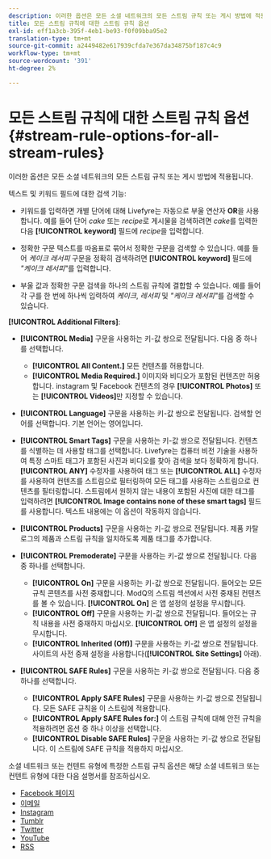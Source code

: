 ```yaml
---
description: 이러한 옵션은 모든 소셜 네트워크의 모든 스트림 규칙 또는 게시 방법에 적용됩니다.
title: 모든 스트림 규칙에 대한 스트림 규칙 옵션
exl-id: eff1a3cb-395f-4eb1-be93-f0f09bba95e2
translation-type: tm+mt
source-git-commit: a2449482e617939cfda7e367da34875bf187c4c9
workflow-type: tm+mt
source-wordcount: '391'
ht-degree: 2%

---
```


# 모든 스트림 규칙에 대한 스트림 규칙 옵션{#stream-rule-options-for-all-stream-rules}

이러한 옵션은 모든 소셜 네트워크의 모든 스트림 규칙 또는 게시 방법에 적용됩니다.

텍스트 및 키워드 필드에 대한 검색 기능:

* 키워드를 입력하면 개별 단어에 대해 Livefyre는 자동으로 부울 연산자 **OR**&#x200B;을 사용합니다. 예를 들어 단어 *cake* 또는 *recipe*&#x200B;로 게시물을 검색하려면 *cake*&#x200B;를 입력한 다음 **[!UICONTROL keyword]** 필드에 *recipe*&#x200B;을 입력합니다.

* 정확한 구문 텍스트를 따옴표로 묶어서 정확한 구문을 검색할 수 있습니다. 예를 들어 *케이크 레서피* 구문을 정확히 검색하려면 **[!UICONTROL keyword]** 필드에 *&quot;케이크 레서피&quot;*&#x200B;를 입력합니다.

* 부울 값과 정확한 구문 검색을 하나의 스트림 규칙에 결합할 수 있습니다. 예를 들어 각 구를 한 번에 하나씩 입력하여 *케이크*, *레서피* 및 *&quot;케이크 레서피&quot;*&#x200B;를 검색할 수 있습니다.

**[!UICONTROL Additional Filters]**:

* **[!UICONTROL Media]** 구문을 사용하는 키-값 쌍으로 전달됩니다. 다음 중 하나를 선택합니다.

   * **[!UICONTROL All Content.]** 모든 컨텐츠를 허용합니다.
   * **[!UICONTROL Media Required.]** 이미지와 비디오가 포함된 컨텐츠만 허용합니다. instagram 및 Facebook 컨텐츠의 경우 **[!UICONTROL Photos]** 또는 **[!UICONTROL Videos]**&#x200B;만 지정할 수 있습니다.

* **[!UICONTROL Language]** 구문을 사용하는 키-값 쌍으로 전달됩니다. 검색할 언어를 선택합니다. 기본 언어는 영어입니다.
* **[!UICONTROL Smart Tags]** 구문을 사용하는 키-값 쌍으로 전달됩니다. 컨텐츠를 식별하는 데 사용할 태그를 선택합니다. Livefyre는 컴퓨터 비전 기술을 사용하여 특정 스마트 태그가 포함된 사진과 비디오를 찾아 검색을 보다 정확하게 합니다. **[!UICONTROL ANY]** 수정자를 사용하여 태그 또는 **[!UICONTROL ALL]** 수정자를 사용하여 컨텐츠를 스트림으로 필터링하여 모든 태그를 사용하는 스트림으로 컨텐츠를 필터링합니다. 스트림에서 원하지 않는 내용이 포함된 사진에 대한 태그를 입력하려면 **[!UICONTROL Image contains none of these smart tags]** 필드를 사용합니다. 텍스트 내용에는 이 옵션이 작동하지 않습니다.

* **[!UICONTROL Products]** 구문을 사용하는 키-값 쌍으로 전달됩니다. 제품 카탈로그의 제품과 스트림 규칙을 일치하도록 제품 태그를 추가합니다.
* **[!UICONTROL Premoderate]** 구문을 사용하는 키-값 쌍으로 전달됩니다. 다음 중 하나를 선택합니다.

   * **[!UICONTROL On]** 구문을 사용하는 키-값 쌍으로 전달됩니다. 들어오는 모든 규칙 콘텐츠를 사전 중재합니다. ModQ의 스트림 섹션에서 사전 중재된 컨텐츠를 볼 수 있습니다. **[!UICONTROL On]** 은 앱 설정의 설정을 무시합니다.
   * **[!UICONTROL Off]** 구문을 사용하는 키-값 쌍으로 전달됩니다. 들어오는 규칙 내용을 사전 중재하지 마십시오. **[!UICONTROL Off]** 은 앱 설정의 설정을 무시합니다.
   * **[!UICONTROL Inherited (Off)]** 구문을 사용하는 키-값 쌍으로 전달됩니다. 사이트의 사전 중재 설정을 사용합니다(**[!UICONTROL Site Settings]** 아래).

* **[!UICONTROL SAFE Rules]** 구문을 사용하는 키-값 쌍으로 전달됩니다. 다음 중 하나를 선택합니다.
   * **[!UICONTROL Apply SAFE Rules]** 구문을 사용하는 키-값 쌍으로 전달됩니다. 모든 SAFE 규칙을 이 스트림에 적용합니다.
   * **[!UICONTROL Apply SAFE Rules for:]** 이 스트림 규칙에 대해 안전 규칙을 적용하려면 옵션 중 하나 이상을 선택합니다.
   * **[!UICONTROL Disable SAFE Rules]** 구문을 사용하는 키-값 쌍으로 전달됩니다. 이 스트림에 SAFE 규칙을 적용하지 마십시오.

소셜 네트워크 또는 컨텐트 유형에 특정한 스트림 규칙 옵션은 해당 소셜 네트워크 또는 컨텐트 유형에 대한 다음 설명서를 참조하십시오.

* [Facebook 페이지](../c-streams/c-facebook-page-rules.md#c_facebook_page_rules)
* [이메일](../c-streams/c-email-rules.md#c_email_rules)
* [Instagram](../c-streams/c-instagram-rules.md#c_instagram_rules)
* [Tumblr](../c-streams/c-tumblr-rules.md#c_tumblr_rules)
* [Twitter](../c-streams/c-twitter-rules.md#c_twitter_rules)
* [YouTube](../c-streams/c-youtube-rules/c-youtube-rules.md#c_youtube_rules)
* [RSS](../c-streams/c-rss-rules-streams.md#c_rss_rules_streams)
